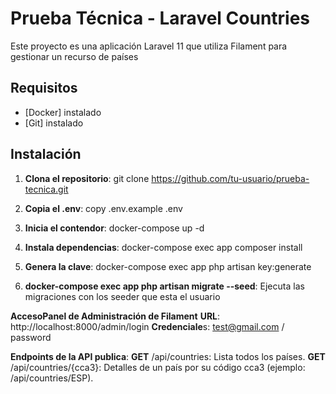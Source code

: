 # Prueba Técnica - Laravel Countries
Este proyecto es una aplicación Laravel 11 que utiliza Filament para gestionar un recurso de países

## Requisitos
- [Docker] instalado
- [Git] instalado

## Instalación

1. **Clona el repositorio**:
   git clone https://github.com/tu-usuario/prueba-tecnica.git

2. **Copia el .env**: copy .env.example .env

4. **Inicia el contendor**: docker-compose up -d

5. **Instala dependencias**: docker-compose exec app composer install

6. **Genera la clave**: docker-compose exec app php artisan key:generate

7. **docker-compose exec app php artisan migrate --seed**: Ejecuta las migraciones con los seeder que esta el usuario

**AccesoPanel de Administración de Filament**
**URL**: http://localhost:8000/admin/login
**Credenciale**s: test@gmail.com / password

**Endpoints de la API publica**:
**GET** /api/countries: Lista todos los países.
**GET** /api/countries/{cca3}: Detalles de un país por su código cca3 (ejemplo: /api/countries/ESP).


   
